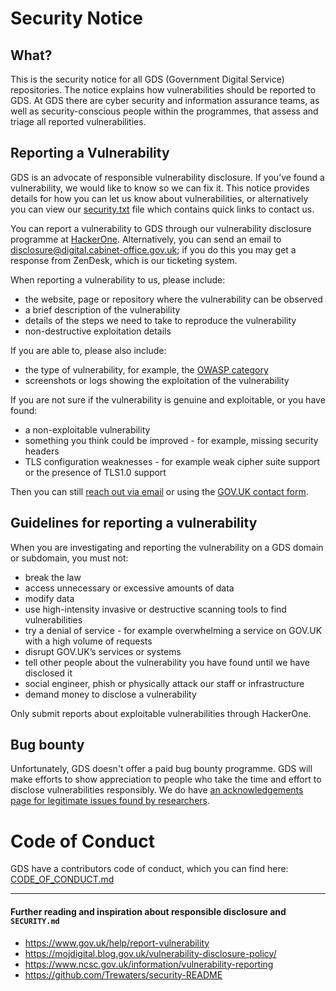 # Security Notice

## What?

This is the security notice for all GDS (Government Digital Service) repositories. The notice explains how vulnerabilities should be reported to GDS. At GDS there are cyber security and information assurance teams, as well as security-conscious people within the programmes, that assess and triage all reported vulnerabilities.

## Reporting a Vulnerability

GDS is an advocate of responsible vulnerability disclosure. If you’ve found a vulnerability, we would like to know so we can fix it. This notice provides details for how you can let us know about vulnerabilities, or alternatively you can view our [security.txt](https://vdp.cabinetoffice.gov.uk/.well-known/security.txt) file which contains quick links to contact us.

You can report a vulnerability to GDS through our vulnerability disclosure programme at [HackerOne](https://hackerone.com/44c348eb-e030-4273-b445-d4a2f6f83ba8/embedded_submissions/new). Alternatively, you can send an email to [disclosure@digital.cabinet-office.gov.uk]; if you do this you may get a response from ZenDesk, which is our ticketing system. 

When reporting a vulnerability to us, please include:
- the website, page or repository where the vulnerability can be observed
- a brief description of the vulnerability 
- details of the steps we need to take to reproduce the vulnerability
- non-destructive exploitation details

If you are able to, please also include:
- the type of vulnerability, for example, the [OWASP category](https://owasp.org/www-community/vulnerabilities/)
- screenshots or logs showing the exploitation of the vulnerability

If you are not sure if the vulnerability is genuine and exploitable, or you have found:
- a non-exploitable vulnerability
- something you think could be improved - for example, missing security headers
- TLS configuration weaknesses - for example weak cipher suite support or the presence of TLS1.0 support

Then you can still [reach out via email](disclosure@digital.cabinet-office.gov.uk) or using the [GOV.UK contact form](https://www.gov.uk/contact/govuk).

## Guidelines for reporting a vulnerability
When you are investigating and reporting the vulnerability on a GDS domain or subdomain, you must not:
- break the law
- access unnecessary or excessive amounts of data
- modify data
- use high-intensity invasive or destructive scanning tools to find vulnerabilities
- try a denial of service - for example overwhelming a service on GOV.UK with a high volume of requests
- disrupt GOV.UK’s services or systems
- tell other people about the vulnerability you have found until we have disclosed it
- social engineer, phish or physically attack our staff or infrastructure
- demand money to disclose a vulnerability

Only submit reports about exploitable vulnerabilities through HackerOne.

## Bug bounty
Unfortunately, GDS doesn't offer a paid bug bounty programme. GDS will make efforts to show appreciation to people who take the time and effort to disclose vulnerabilities responsibly. We do have [an acknowledgements page for legitimate issues found by researchers](https://vdp.cabinetoffice.gov.uk/thanks.txt).

# Code of Conduct

GDS have a contributors code of conduct, which you can find here: [CODE_OF_CONDUCT.md]

---

#### Further reading and inspiration about responsible disclosure and `SECURITY.md`
- <https://www.gov.uk/help/report-vulnerability>
- <https://mojdigital.blog.gov.uk/vulnerability-disclosure-policy/>
- <https://www.ncsc.gov.uk/information/vulnerability-reporting>
- <https://github.com/Trewaters/security-README>

[disclosure@digital.cabinet-office.gov.uk]: mailto:disclosure@digital.cabinet-office.gov.uk
[CODE_OF_CONDUCT.md]: https://github.com/alphagov/.github/blob/master/CODE_OF_CONDUCT.md
[OWASP category]: https://www.owasp.org/index.php/Category:OWASP_Top_Ten_2017_Project
